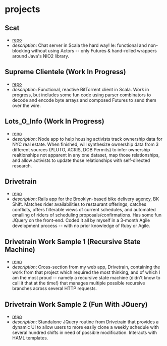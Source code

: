 # projects

## Scat
* [repo](https://github.com/aguestuser/scat)
* _description_: Chat server in Scala the hard way! Ie: functional and non-blocking without using Actors -- only Futures & hand-rolled wrappers around Java's NIO2 library.

## Supreme Clientele (Work In Progress)
* [repo](https://github.com/aguestuser/supreme_clientelle)
* _description_: Functional, reactive BitTorrent client in Scala. Work in progress, but includes some fun code using parser combinators to decode and encode byte arrays and composed Futures to send them over the wire.

## Lots_O_Info (Work In Progress)
* [repo](https://github.com/the-learning-collective/lots_o_info)
* _description_: Node app to help housing activists track ownership data for NYC real estate. When finished, will synthesize ownership data from 3 different sources (PLUTO, ACRIS, DOB Permits) to infer ownership realtionships not apparent in any one dataset, map those relationships, and allow activists to update those relationships with self-directed research.

## Drivetrain
* [repo](https://github.com/aguestuser/drivetrain)
* _description_: Rails app for the Brooklyn-based bike delivery agency, BK Shift. Matches rider availabilities to restaurant offerings, catches conflicts, offers filterable views of current schedules, and automated emailing of riders of scheduling proposals/confirmations. Has some fun JQuery on the front-end. Coded it all by myself in a 3-month Agile development process -- with no prior knowledge of Ruby or Agile.

## Drivetrain Work Sample 1 (Recursive State Machine)
* [repo](https://github.com/aguestuser/drivetrain_work_sample)
* _description_: Cross-section from my web app, Drivetrain, containing the work from that project which required the most thinking, and of which I am the most proud -- namely a recursive state machine (didn't know to call it that at the time!) that manages multiple possible recursive branches across several HTTP requests.

## Drivetrain Work Sample 2 (Fun With JQuery)
* [repo](https://github.com/aguestuser/drivetrain/blob/0cf4509b2e8ea840c70f4175dfdb33daeabc6d53/app/views/shifts/_clone_week_js.html.haml)
* _description_: Standalone JQuery routine from Drivetrain that provides a dynamic UI to allow users to more easily clone a weekly schedule with several hundred shifts in need of possible modification. Interacts with HAML templates.
